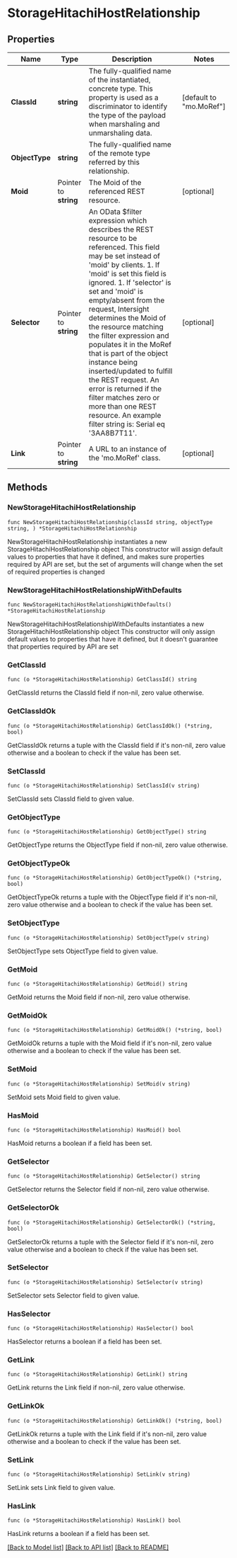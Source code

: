 # StorageHitachiHostRelationship

## Properties

Name | Type | Description | Notes
------------ | ------------- | ------------- | -------------
**ClassId** | **string** | The fully-qualified name of the instantiated, concrete type. This property is used as a discriminator to identify the type of the payload when marshaling and unmarshaling data. | [default to "mo.MoRef"]
**ObjectType** | **string** | The fully-qualified name of the remote type referred by this relationship. | 
**Moid** | Pointer to **string** | The Moid of the referenced REST resource. | [optional] 
**Selector** | Pointer to **string** | An OData $filter expression which describes the REST resource to be referenced. This field may be set instead of &#39;moid&#39; by clients. 1. If &#39;moid&#39; is set this field is ignored. 1. If &#39;selector&#39; is set and &#39;moid&#39; is empty/absent from the request, Intersight determines the Moid of the resource matching the filter expression and populates it in the MoRef that is part of the object instance being inserted/updated to fulfill the REST request. An error is returned if the filter matches zero or more than one REST resource. An example filter string is: Serial eq &#39;3AA8B7T11&#39;. | [optional] 
**Link** | Pointer to **string** | A URL to an instance of the &#39;mo.MoRef&#39; class. | [optional] 

## Methods

### NewStorageHitachiHostRelationship

`func NewStorageHitachiHostRelationship(classId string, objectType string, ) *StorageHitachiHostRelationship`

NewStorageHitachiHostRelationship instantiates a new StorageHitachiHostRelationship object
This constructor will assign default values to properties that have it defined,
and makes sure properties required by API are set, but the set of arguments
will change when the set of required properties is changed

### NewStorageHitachiHostRelationshipWithDefaults

`func NewStorageHitachiHostRelationshipWithDefaults() *StorageHitachiHostRelationship`

NewStorageHitachiHostRelationshipWithDefaults instantiates a new StorageHitachiHostRelationship object
This constructor will only assign default values to properties that have it defined,
but it doesn't guarantee that properties required by API are set

### GetClassId

`func (o *StorageHitachiHostRelationship) GetClassId() string`

GetClassId returns the ClassId field if non-nil, zero value otherwise.

### GetClassIdOk

`func (o *StorageHitachiHostRelationship) GetClassIdOk() (*string, bool)`

GetClassIdOk returns a tuple with the ClassId field if it's non-nil, zero value otherwise
and a boolean to check if the value has been set.

### SetClassId

`func (o *StorageHitachiHostRelationship) SetClassId(v string)`

SetClassId sets ClassId field to given value.


### GetObjectType

`func (o *StorageHitachiHostRelationship) GetObjectType() string`

GetObjectType returns the ObjectType field if non-nil, zero value otherwise.

### GetObjectTypeOk

`func (o *StorageHitachiHostRelationship) GetObjectTypeOk() (*string, bool)`

GetObjectTypeOk returns a tuple with the ObjectType field if it's non-nil, zero value otherwise
and a boolean to check if the value has been set.

### SetObjectType

`func (o *StorageHitachiHostRelationship) SetObjectType(v string)`

SetObjectType sets ObjectType field to given value.


### GetMoid

`func (o *StorageHitachiHostRelationship) GetMoid() string`

GetMoid returns the Moid field if non-nil, zero value otherwise.

### GetMoidOk

`func (o *StorageHitachiHostRelationship) GetMoidOk() (*string, bool)`

GetMoidOk returns a tuple with the Moid field if it's non-nil, zero value otherwise
and a boolean to check if the value has been set.

### SetMoid

`func (o *StorageHitachiHostRelationship) SetMoid(v string)`

SetMoid sets Moid field to given value.

### HasMoid

`func (o *StorageHitachiHostRelationship) HasMoid() bool`

HasMoid returns a boolean if a field has been set.

### GetSelector

`func (o *StorageHitachiHostRelationship) GetSelector() string`

GetSelector returns the Selector field if non-nil, zero value otherwise.

### GetSelectorOk

`func (o *StorageHitachiHostRelationship) GetSelectorOk() (*string, bool)`

GetSelectorOk returns a tuple with the Selector field if it's non-nil, zero value otherwise
and a boolean to check if the value has been set.

### SetSelector

`func (o *StorageHitachiHostRelationship) SetSelector(v string)`

SetSelector sets Selector field to given value.

### HasSelector

`func (o *StorageHitachiHostRelationship) HasSelector() bool`

HasSelector returns a boolean if a field has been set.

### GetLink

`func (o *StorageHitachiHostRelationship) GetLink() string`

GetLink returns the Link field if non-nil, zero value otherwise.

### GetLinkOk

`func (o *StorageHitachiHostRelationship) GetLinkOk() (*string, bool)`

GetLinkOk returns a tuple with the Link field if it's non-nil, zero value otherwise
and a boolean to check if the value has been set.

### SetLink

`func (o *StorageHitachiHostRelationship) SetLink(v string)`

SetLink sets Link field to given value.

### HasLink

`func (o *StorageHitachiHostRelationship) HasLink() bool`

HasLink returns a boolean if a field has been set.


[[Back to Model list]](../README.md#documentation-for-models) [[Back to API list]](../README.md#documentation-for-api-endpoints) [[Back to README]](../README.md)


